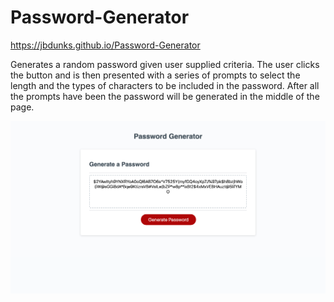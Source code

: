# Password-Generator

https://jbdunks.github.io/Password-Generator

Generates a random password given user supplied criteria. The user clicks the button and is then presented with a series of prompts to select the length and the types of characters to be included in the password. After all the prompts have been the password will be generated in the middle of the page.

![alt text](screenshot.png "Screenshot of end result")
